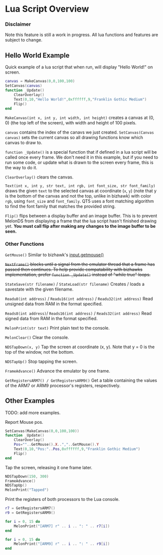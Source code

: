 # Lua Script Overview
### Disclaimer 
Note this feature is still a work in progress. All lua functions and features are subject to change.
## Hello World Example
Quick example of a lua script that when run, will display "Hello World!" on screen.

```Lua
canvas = MakeCanvas(0,0,100,100)
SetCanvas(canvas)
function _Update()
    ClearOverlay()
    Text(0,10,"Hello World!",0xffffff,9,"Franklin Gothic Medium")
    Flip()
end
```
`MakeCanvas(int x, int y, int width, int height)` creates a canvas at (0, 0) (the top left of the screen), with width and height of 100 pixels.

`canvas` contains the index of the canavs we just created. `SetCanvas(Canvas canvas)` sets the current canvas so all drawing functions know which canvas to draw to.

`function _Update()` is a special function that if defined in a lua script will be called once every frame. We don't need it in this example, but if you need to run some code, or update what is drawn to the screen every frame, this is the way to do it.

`ClearOverlay()` clears the canvas.

`Text(int x, int y, str text, int rgb, int font_size, str font_family)` draws the given `text` to the selected canvas at coordinate (`x`, `y`) (note that y is the bottom of the canvas and not the top, unlike in bizhawk) with color `rgb`, using `font_size` and `font_family`. QT5 uses a font matching algorithm to find the font family that matches the provided string.

`Flip()` flips between a display buffer and an image buffer. This is to prevent MelonDS from displaying a frame that the lua script hasn't finished drawing yet. **You must call flip after making any changes to the image buffer to be seen.**

### Other Functions

`GetMouse()` Similar to bizhawk's [input.getmouse()](https://tasvideos.org/Bizhawk/LuaFunctions)

~~`NextFrame()` blocks until a signal from the emulator thread that a frame has passed then continues. To help provide compatability with bizhawks implementation, prefer `function _Update()` instead of "while true" loops.~~

`StateSave(str filename)` / `StateLoad(str filename)` Creates / loads a savestate with the given filename.

`Readu8(int address)` / `Readu16(int address)` / `Readu32(int address)` Read unsigned data from RAM in the format specified.

`Reads8(int address)`/ `Reads16(int address)` / `Reads32(int address)` Read signed data from RAM in the format specified.

`MelonPrint(str text)` Print plain text to the console.

`MelonClear()` Clear the console.

`NDSTapDown(x, y)` Tap the screen at coordinate (x, y). Note that y = 0 is the top of the window, not the bottom.

`NDSTapUp()` Stop tapping the screen.

`FrameAdvance()` Advance the emulator by one frame.

`GetRegistersARM7() / GetRegistersARM9()` Get a table containing the values of the ARM7 or ARM9 processor's registers, respectively.

## Other Examples

TODO: add more examples.

Report Mouse pos.
```Lua
SetCanvas(MakeCanvas(0,0,100,100))
function _Update()
    ClearOverlay()
    Pos=""..GetMouse().X..","..GetMouse().Y
    Text(0,10,"Pos:"..Pos,0xffffff,9,"Franklin Gothic Medium")
    Flip()
end
```

Tap the screen, releasing it one frame later.

```Lua
NDSTapDown(150, 300)
FrameAdvance()
NDSTapUp()
MelonPrint("Tapped")
```

Print the registers of both processors to the Lua console.
```Lua
r7 = GetRegistersARM7()
r9 = GetRegistersARM9()

for i = 0, 15 do
    MelonPrint("[ARM7] r" .. i .. ": " .. r7[i])
end

for i = 0, 15 do
    MelonPrint("[ARM9] r" .. i .. ": " .. r9[i])
end
```